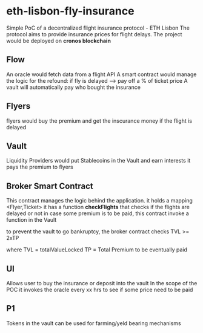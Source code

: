 # eth-lisbon-fly-insurance
Simple PoC of a decentralized flight insurance protocol - ETH Lisbon
The protocol aims to provide insurance prices for flight delays.
The project would be deployed on **cronos blockchain**

## Flow
An oracle would fetch data from a flight API
A smart contract would manage the logic for the refound: if fly is delayed --> pay off a % of ticket price
A vault will automatically pay who bought the insurance


## Flyers
flyers would buy the premium and get the inscurance money if the flight is delayed

## Vault
Liquidity Providers would put Stablecoins in the Vault and earn interests
it pays the premium to flyers

## Broker Smart Contract
This contract manages the logic behind the application.
it holds a mapping <Flyer,Ticket>
it has a function **checkFlights** that checks if the flights are delayed or not
in case some premium is to be paid, this contract invoke a function in the Vault 

to prevent the vault to go bankruptcy, the broker contract checks
TVL >= 2xTP

where 
TVL = totalValueLocked
TP = Total Premium to be eventually paid

## UI
Allows user to buy the insurance or deposit into the vault
In the scope of the POC it invokes the oracle every xx hrs to see if some price need to be paid

## P1
Tokens in the vault can be used for farming/yeld bearing mechanisms



